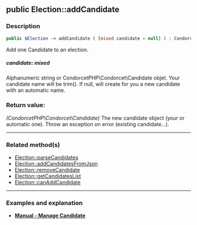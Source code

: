 ## public Election::addCandidate

### Description    

```php
public $Election -> addCandidate ( [mixed candidate = null] ) : CondorcetPHP\Condorcet\Candidate
```

Add one Candidate to an election.
    

##### **candidate:** *mixed*   
Alphanumeric string or CondorcetPHP\Condorcet\Candidate objet. Your candidate name will be trim(). If null, will create for you a new candidate with an automatic name.    


### Return value:   

*(CondorcetPHP\Condorcet\Candidate)* The new candidate object (your or automatic one). Throw an exception on error (existing candidate...).


---------------------------------------

### Related method(s)      

* [Election::parseCandidates](../Election%20Class/public%20Election--parseCandidates.md)    
* [Election::addCandidatesFromJson](../Election%20Class/public%20Election--addCandidatesFromJson.md)    
* [Election::removeCandidate](../Election%20Class/public%20Election--removeCandidate.md)    
* [Election::getCandidatesList](../Election%20Class/public%20Election--getCandidatesList.md)    
* [Election::canAddCandidate](../Election%20Class/public%20Election--canAddCandidate.md)    

---------------------------------------

### Examples and explanation

* **[Manual - Manage Candidate](https://github.com/julien-boudry/Condorcet/wiki/II-%23-A.-Create-an-Election-%23-2.-Create-Candidates)**    
